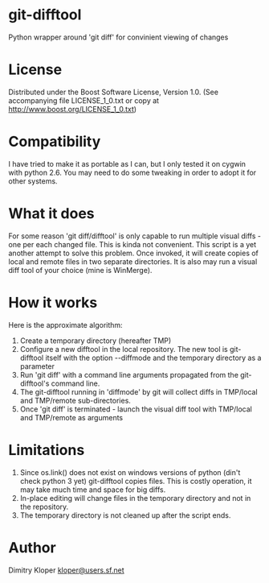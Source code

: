 git-difftool
============

Python wrapper around 'git diff' for convinient viewing of changes

License
=======

Distributed under the Boost Software License, Version 1.0.
(See accompanying file LICENSE_1_0.txt or copy at
http://www.boost.org/LICENSE_1_0.txt)

Compatibility
=============

I have tried to make it as portable as I can, but I only tested it on cygwin
with python 2.6. 
You may need to do some tweaking in order to adopt it for other systems.

What it does
============

For some reason 'git diff/difftool' is only capable to run multiple
visual diffs - one per each changed file. This is kinda not convenient. 
This script is a yet another attempt to solve this problem. 
Once invoked, it will create copies of local and remote files in two separate
directories. It is also may run a visual diff tool of your choice 
(mine is WinMerge). 

How it works
============

Here is the approximate algorithm: 
1. Create a temporary directory (hereafter TMP)
2. Configure a new difftool in the local repository. The new tool is
   git-difftool itself with the option --diffmode and the temporary
   directory as a parameter
3. Run 'git diff' with a command line arguments propagated from 
   the git-difftool's command line.
4. The git-difftool running in 'diffmode' by git will collect diffs in
   TMP/local and TMP/remote sub-directories.
5. Once 'git diff' is terminated - launch the visual diff tool with 
   TMP/local and TMP/remote as arguments

Limitations
===========

1. Since os.link() does not exist on windows versions of python (din't check
   python 3 yet) git-difftool copies files. This is costly operation, it may 
   take much time and space for big diffs.
2. In-place editing will change files in the temporary directory and not in 
   the repository.
3. The temporary directory is not cleaned up after the script ends.

Author
======

Dimitry Kloper <kloper@users.sf.net>


